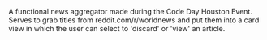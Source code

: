 A functional news aggregator made during the Code Day Houston Event. Serves to grab titles from reddit.com/r/worldnews and put them into a card view in which the user can select to 'discard' or 'view' an article. 
